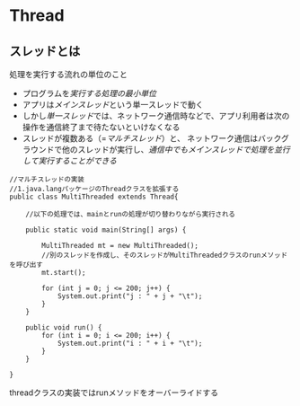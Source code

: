 # Thread
## スレッドとは
処理を実行する流れの単位のこと

* プログラムを*実行する処理の最小単位*
* アプリは*メインスレッド*という単一スレッドで動く
* しかし*単一スレッド*では、ネットワーク通信時などで、アプリ利用者は次の操作を通信終了まで待たないといけなくなる
* スレッドが複数ある（=*マルチスレッド*）と、
ネットワーク通信はバックグラウンドで他のスレッドが実行し、*通信中でもメインスレッドで処理を並行して実行することができる*

```
//マルチスレッドの実装
//1.java.langパッケージのThreadクラスを拡張する
public class MultiThreaded extends Thread{
	
	//以下の処理では、mainとrunの処理が切り替わりながら実行される
	
	public static void main(String[] args) {
		
		MultiThreaded mt = new MultiThreaded();
		//別のスレッドを作成し、そのスレッドがMultiThreadedクラスのrunメソッドを呼び出す
		mt.start();
		
		for (int j = 0; j <= 200; j++) {
			System.out.print("j : " + j + "\t");
		}
	}
	
	public void run() {
		for (int i = 0; i <= 200; i++) {
			System.out.print("i : " + i + "\t");
		}
	}

}
```

threadクラスの実装ではrunメソッドをオーバーライドする
